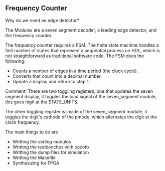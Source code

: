 ## Frequency Counter

Why do we need an edge detector?

The Modules are a seven segment decoder, a leading edge detector, and the frequency counter.

The frequency counter requires a FSM. The finite state machine handles a finit number of states that represent a sequential process on HDL, which is not straightforward as traditional software code. The FSM does the following:

- Counts a number of edges in a time period (the clock cycle).
- Converts that count into a decimal number. 
- Update a display and return to step 1. 

Comment: There are two toggling registers, one that updates the seven segment display, it toggles the load signal of the seven_segment module, this goes high at the STATE_UNITS. 

The other toggling register is inside of the seven_segment module, it toggles the digit's cathode of the pmode, which alternates the digit at the clock frequency. 

The main things to do are

- Writting the verilog modules
- Writting the testbenches with cocotb
- Writting the dump files for simulation
- Writting the Makefile
- Synthesizing for FPGA
